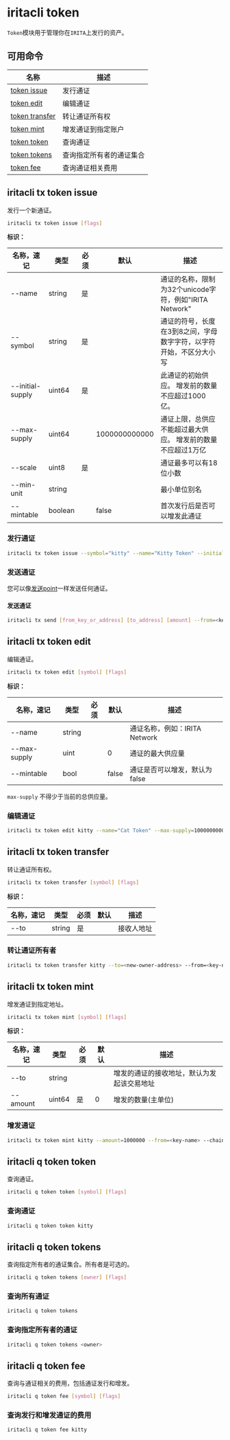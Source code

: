 # iritacli token

`Token`模块用于管理你在`IRITA`上发行的资产。

## 可用命令

| 名称                                          | 描述                     |
| --------------------------------------------- | ------------------------ |
| [token issue](#iritacli-tx-token-issue)       | 发行通证                 |
| [token edit](#iritacli-tx-token-edit)         | 编辑通证                 |
| [token transfer](#iritacli-tx-token-transfer) | 转让通证所有权           |
| [token mint](#iritacli-tx-token-mint)         | 增发通证到指定账户       |
| [token token](#iritacli-q-token-token)        | 查询通证                 |
| [token tokens](#iritacli-q-token-tokens)      | 查询指定所有者的通证集合 |
| [token fee](#iritacli-q-token-fee)            | 查询通证相关费用         |

## iritacli tx token issue

发行一个新通证。

```bash
iritacli tx token issue [flags]
```

**标识：**

| 名称，速记       | 类型    | 必须 | 默认          | 描述                                                               |
| ---------------- | ------- | ---- | ------------- | ------------------------------------------------------------------ |
| --name           | string  | 是   |               | 通证的名称，限制为32个unicode字符，例如"IRITA Network"              |
| --symbol         | string  | 是   |               | 通证的符号，长度在3到8之间，字母数字字符，以字符开始，不区分大小写 |
| --initial-supply | uint64  | 是   |               | 此通证的初始供应。 增发前的数量不应超过1000亿。                    |
| --max-supply     | uint64  |      | 1000000000000 | 通证上限，总供应不能超过最大供应。 增发前的数量不应超过1万亿       |
| --scale          | uint8   | 是   |               | 通证最多可以有18位小数                                             |
| --min-unit       | string  |      |               | 最小单位别名                                                       |
| --mintable       | boolean |      | false         | 首次发行后是否可以增发此通证                                       |

### 发行通证

```bash
iritacli tx token issue --symbol="kitty" --name="Kitty Token" --initial-supply=100000000000 --max-supply=1000000000000 --scale=0 --mintable=true --fees=1point --chain-id=irita --from=<key-name> -b=block
```

### 发送通证

您可以像[发送point](./bank.md#iritacli-tx-send)一样发送任何通证。

#### 发送通证

```bash
iritacli tx send [from_key_or_address] [to_address] [amount] --from=<key-name> --amount=10kitty --fees=0.3point --chain-id=irita -b=block
```

## iritacli tx token edit

编辑通证。

```bash
iritacli tx token edit [symbol] [flags]
```

**标识：**

| 名称，速记   | 类型   | 必须 | 默认  | 描述                          |
| ------------ | ------ | ---- | ----- | ----------------------------- |
| --name       | string |      |       | 通证名称，例如：IRITA Network  |
| --max-supply | uint   |      | 0     | 通证的最大供应量              |
| --mintable   | bool   |      | false | 通证是否可以增发，默认为false |

`max-supply` 不得少于当前的总供应量。

### 编辑通证

```bash
iritacli tx token edit kitty --name="Cat Token" --max-supply=100000000000 --mintable=true --from=<key-name> --chain-id=irita --fees=0.3point -b=block
```

## iritacli tx token transfer

转让通证所有权。

```bash
iritacli tx token transfer [symbol] [flags]
```

**标识：**

| 名称，速记 | 类型   | 必须 | 默认 | 描述       |
| ---------- | ------ | ---- | ---- | ---------- |
| --to       | string | 是   |      | 接收人地址 |

### 转让通证所有者

```bash
iritacli tx token transfer kitty --to=<new-owner-address> --from=<key-name> --chain-id=irita --fees=0.3point -b=block
```

## iritacli tx token mint

增发通证到指定地址。

```bash
iritacli tx token mint [symbol] [flags]
```

**标识：**

| 名称，速记 | 类型   | 必须 | 默认 | 描述                                       |
| ---------- | ------ | ---- | ---- | ------------------------------------------ |
| --to       | string |      |      | 增发的通证的接收地址，默认为发起该交易地址 |
| --amount   | uint64 | 是   | 0    | 增发的数量(主单位)                         |

### 增发通证

```bash
iritacli tx token mint kitty --amount=1000000 --from=<key-name> --chain-id=irita --fees=0.3point -b=block
```

## iritacli q token token

查询通证。

```bash
iritacli q token token [symbol] [flags]
```

### 查询通证

```bash
iritacli q token token kitty
```

## iritacli q token tokens

查询指定所有者的通证集合。所有者是可选的。

```bash
iritacli q token tokens [owner] [flags]
```

### 查询所有通证

```bash
iritacli q token tokens
```

### 查询指定所有者的通证

```bash
iritacli q token tokens <owner>
```

## iritacli q token fee

查询与通证相关的费用，包括通证发行和增发。

```bash
iritacli q token fee [symbol] [flags]
```

### 查询发行和增发通证的费用

```bash
iritacli q token fee kitty
```
